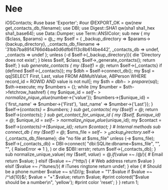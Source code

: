 # Nee
iOSContacts;  #use base 'Exporter'; #our @EXPORT_OK = qw(new get_contacts_db_filename);  use DBI; use Digest::SHA1  qw(sha1 sha1_hex sha1_base64); use Data::Dumper; use Term::ANSIColor;  sub new {     my ($class, $params) = @_;     my $self = {         _backup_directory => $params->{backup_directory},         _contacts_db_filename => '31bb7ba8914766d4ba40d6dfb6113c8b614be442',         _contacts_db => undef,         _contacts => undef     };          unless (-d $self->{_backup_directory}){         die 'Directory does not exist';     }          bless $self, $class;     $self->_generate_contacts();     return $self; }  sub _generate_contacts {     my ($self) = @_;     return $self->{_contacts} if (defined $self->{_contacts});      my $dbh = $self->connect_db();     my $sql = qq|SELECT First, Last, value FROM ABMultiValue, ABPerson WHERE record_id = ROWID AND value is not null|;     my $sth = $dbh->prepare($sql);     $sth->execute;     my $numbers = {};     while (my $number = $sth->fetchrow_hashref) {         my $unique_id = $self->normalize_unique_value($number->{'value'});         $numbers->{$unique_id} = {'first_name' => $number->{'First'}, 'last_name' => $number->{'Last'}};     }      $self->{_contacts} = $numbers; }  sub get_contacts{     my ($self) = @_;     return $self->{_contacts}; }  sub get_contact_for_unique_id {     my ($self, $unique_id) = @_;     $unique_id = $self->normalize_unique_value($unique_id);     my $contact = $self->{_contacts}->{$unique_id};     return $contact; }  # Internal methods  sub connect_db {     my ($self) = @_;     $sms_file = $self->{_backup_directory}.$self->{_contacts_db_filename};     die "no file at $sms_file" unless (-e $sms_file);          $self->{_contacts_db} = DBI->connect(          "dbi:SQLite:dbname=$sms_file",          "",                                   "",                                   { RaiseError => 1 },              ) or die $DBI::errstr;     return $self->{_contacts_db}; }  sub normalize_unique_value{     my ($self, $value) = @_;      if ($value =~ /\@/){         # Email         return $value;     } elsif ($value =~ /^http/) {         # Web address         return $value     } elsif ($value =~ /^itunes/){         # iTunes ringtone         return undef;     } else {         # Should be a phone number         $value =~ s/\D//g;         $value = "1".$value if $value =~ /^\d{10}$/;         $value = "+".$value;         return $value;         #print colored("$value should be a number\n", 'yellow');         #print color 'reset';     } } return 1; 
